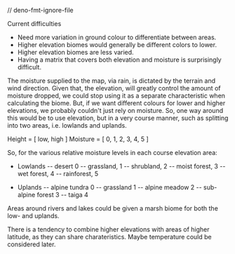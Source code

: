 // deno-fmt-ignore-file

Current difficulties

- Need more variation in ground colour to differentiate between areas.
- Higher elevation biomes would generally be different colors to lower.
- Higher elevation biomes are less varied.
- Having a matrix that covers both elevation and moisture is surprisingly difficult.

The moisture supplied to the map, via rain, is dictated by the terrain and wind direction. Given that, the elevation, will greatly control the amount of moisture dropped, we could stop using it as a separate characteristic when calculating the biome. But, if we want different colours for lower and higher elevations, we probably couldn't just rely on moisture. So, one way around this would be to use elevation, but in a very course manner, such as splitting into two areas, i.e. lowlands and uplands.

Height    = [ low, high ]
Moisture  = [ 0, 1, 2, 3, 4, 5 ]

So, for the various relative moisture levels in each course elevation area:
- Lowlands
-- desert              0
-- grassland,          1
-- shrubland,          2
-- moist forest,       3
-- wet forest,         4
-- rainforest,         5

- Uplands
-- alpine tundra       0 
-- grassland           1
-- alpine meadow       2
-- sub-alpine forest   3
-- taiga               4

Areas around rivers and lakes could be given a marsh biome for both the low- and uplands.

There is a tendency to combine higher elevations with areas of higher latitude, as they can share charateristics. Maybe temperature could be considered later.
